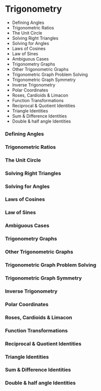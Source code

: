 # Trigonometry

- Defining Angles
- Trigonometric Ratios
- The Unit Circle
- Solving Right Triangles
- Solving for Angles
- Laws of Cosines
- Law of Sines
- Ambiguous Cases
- Trigonometry Graphs
- Other Trigonometric Graphs
- Trigonometric Graph Problem Solving
- Trigonometric Graph Symmetry
- Inverse Trigonometry
- Polar Coordinates
- Roses, Cardioids & Limacon
- Function Transformations
- Reciprocal & Quotient Identities
- Triangle Identities
- Sum & Difference Identities
- Double & half angle Identities

### Defining Angles

### Trigonometric Ratios

### The Unit Circle

### Solving Right Triangles

### Solving for Angles

### Laws of Cosines

### Law of Sines

### Ambiguous Cases

### Trigonometry Graphs

### Other Trigonometric Graphs

### Trigonometric Graph Problem Solving

### Trigonometric Graph Symmetry

### Inverse Trigonometry

### Polar Coordinates

### Roses, Cardioids & Limacon

### Function Transformations

### Reciprocal & Quotient Identities

### Triangle Identities

### Sum & Difference Identities

### Double & half angle Identities
